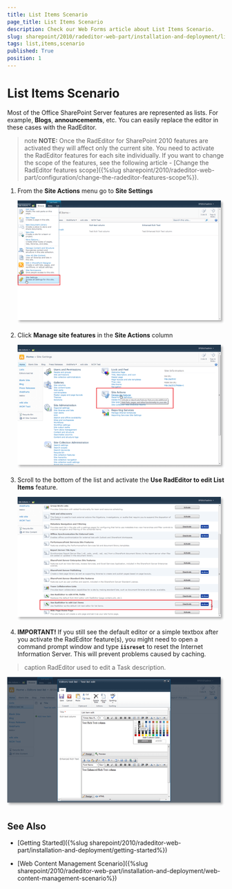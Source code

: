 ```yaml
---
title: List Items Scenario
page_title: List Items Scenario
description: Check our Web Forms article about List Items Scenario.
slug: sharepoint/2010/radeditor-web-part/installation-and-deployment/list-items-scenario
tags: list,items,scenario
published: True
position: 1
---
```


# List Items Scenario





Most of the Office SharePoint Server features are represented as lists. For example, **Blogs**, **announcements**, etc. You can easily replace the editor in these cases with the RadEditor.

>note  **NOTE:** Once the RadEditor for SharePoint 2010 features are activated they will affect only the current site. You need to activate the RadEditor features for each site individually. If you want to change the scope of the features, see the following article - [Change the RadEditor features scope]({%slug sharepoint/2010/radeditor-web-part/configuration/change-the-radeditor-features-scope%}).



1. From the **Site Actions** menu go to **Site Settings**

	![](images/SP_Lists1_thumb.png)

1. Click **Manage site features** in the **Site Actions** column

	![](images/SP_SiteFeatures_thumb.png)

1. Scroll to the bottom of the list and activate the **Use RadEditor to edit List Items** feature.

	![](images/SP_SiteFeatures2_thumb.png)

1. **IMPORTANT!** If you still see the default editor or a simple textbox after you activate the RadEditor feature(s), you might need to open a command prompt window and type **`iisreset`** to reset the Internet Information Server. This will prevent problems caused by caching.

>caption RadEditor used to edit a Task description.

![](images/SP_Lists4_thumb.png)

## See Also

 * [Getting Started]({%slug sharepoint/2010/radeditor-web-part/installation-and-deployment/getting-started%})

 * [Web Content Management Scenario]({%slug sharepoint/2010/radeditor-web-part/installation-and-deployment/web-content-management-scenario%})

